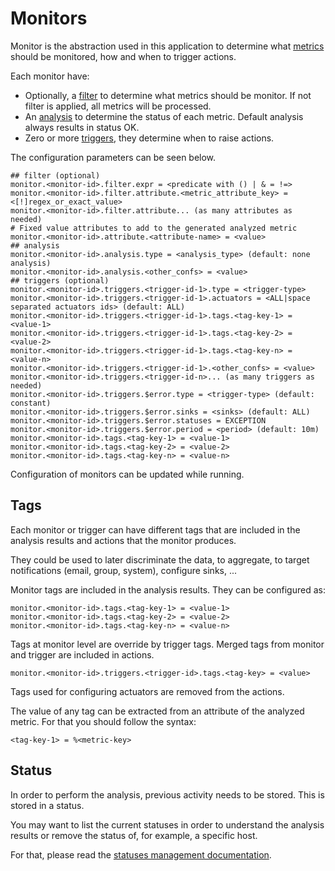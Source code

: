 # Monitors

Monitor is the abstraction used in this application to determine what [metrics](metrics.md) should be monitored, how and when to trigger actions.

Each monitor have:
* Optionally, a [filter](metrics-filter.md) to determine what metrics should be monitor. If not filter is applied, all metrics will be processed.
* An [analysis](monitor-analysis.md) to determine the status of each metric. Default analysis always results in status OK.
* Zero or more [triggers](monitor-triggers.md), they determine when to raise actions.

The configuration parameters can be seen below.

```
## filter (optional)
monitor.<monitor-id>.filter.expr = <predicate with () | & = !=>
monitor.<monitor-id>.filter.attribute.<metric_attribute_key> = <[!]regex_or_exact_value>
monitor.<monitor-id>.filter.attribute... (as many attributes as needed)
# Fixed value attributes to add to the generated analyzed metric
monitor.<monitor-id>.attribute.<attribute-name> = <value>
## analysis
monitor.<monitor-id>.analysis.type = <analysis_type> (default: none analysis)
monitor.<monitor-id>.analysis.<other_confs> = <value>
## triggers (optional)
monitor.<monitor-id>.triggers.<trigger-id-1>.type = <trigger-type>
monitor.<monitor-id>.triggers.<trigger-id-1>.actuators = <ALL|space separated actuators ids> (default: ALL)
monitor.<monitor-id>.triggers.<trigger-id-1>.tags.<tag-key-1> = <value-1>
monitor.<monitor-id>.triggers.<trigger-id-1>.tags.<tag-key-2> = <value-2>
monitor.<monitor-id>.triggers.<trigger-id-1>.tags.<tag-key-n> = <value-n>
monitor.<monitor-id>.triggers.<trigger-id-1>.<other_confs> = <value>
monitor.<monitor-id>.triggers.<trigger-id-n>... (as many triggers as needed)
monitor.<monitor-id>.triggers.$error.type = <trigger-type> (default: constant)
monitor.<monitor-id>.triggers.$error.sinks = <sinks> (default: ALL)
monitor.<monitor-id>.triggers.$error.statuses = EXCEPTION
monitor.<monitor-id>.triggers.$error.period = <period> (default: 10m)
monitor.<monitor-id>.tags.<tag-key-1> = <value-1>
monitor.<monitor-id>.tags.<tag-key-2> = <value-2>
monitor.<monitor-id>.tags.<tag-key-n> = <value-n>
```

Configuration of monitors can be updated while running.

## Tags

Each monitor or trigger can have different tags that are included in the analysis results and actions that the monitor produces.

They could be used to later discriminate the data, to aggregate, to target notifications (email, group, system), configure sinks, ...

Monitor tags are included in the analysis results. They can be configured as:

```
monitor.<monitor-id>.tags.<tag-key-1> = <value-1>
monitor.<monitor-id>.tags.<tag-key-2> = <value-2>
monitor.<monitor-id>.tags.<tag-key-n> = <value-n>
```

Tags at monitor level are override by trigger tags. Merged tags from monitor and trigger are included in actions.

```
monitor.<monitor-id>.triggers.<trigger-id>.tags.<tag-key> = <value>
```

Tags used for configuring actuators are removed from the actions.

The value of any tag can be extracted from an attribute of the analyzed metric. For that you should follow the syntax:

```
<tag-key-1> = %<metric-key>
```

## Status

In order to perform the analysis, previous activity needs to be stored. This is stored in a status.

You may want to list the current statuses in order to understand the analysis results or remove the status of, for example, a specific host.

For that, please read the [statuses management documentation](statuses-management.md).

